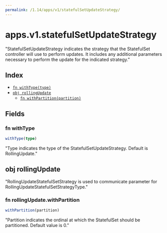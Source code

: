 ```yaml
---
permalink: /1.14/apps/v1/statefulSetUpdateStrategy/
---
```


# apps.v1.statefulSetUpdateStrategy

"StatefulSetUpdateStrategy indicates the strategy that the StatefulSet controller will use to perform updates. It includes any additional parameters necessary to perform the update for the indicated strategy."

## Index

* [`fn withType(type)`](#fn-withtype)
* [`obj rollingUpdate`](#obj-rollingupdate)
  * [`fn withPartition(partition)`](#fn-rollingupdatewithpartition)

## Fields

### fn withType

```ts
withType(type)
```

"Type indicates the type of the StatefulSetUpdateStrategy. Default is RollingUpdate."

## obj rollingUpdate

"RollingUpdateStatefulSetStrategy is used to communicate parameter for RollingUpdateStatefulSetStrategyType."

### fn rollingUpdate.withPartition

```ts
withPartition(partition)
```

"Partition indicates the ordinal at which the StatefulSet should be partitioned. Default value is 0."